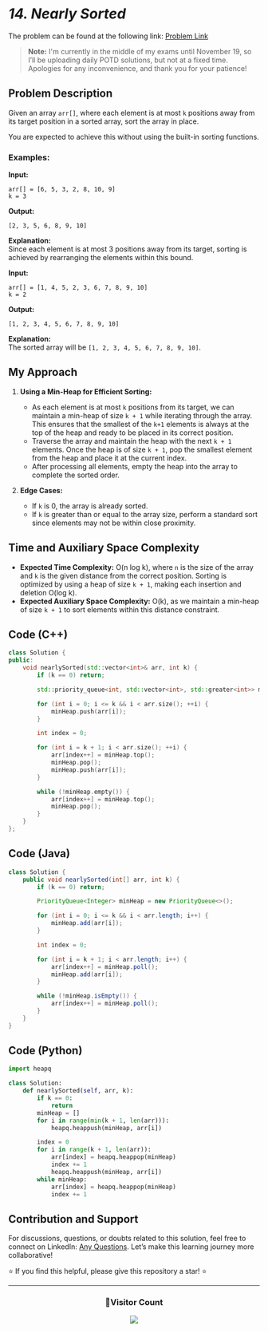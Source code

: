 # _14. Nearly Sorted_

The problem can be found at the following link: [Problem Link](https://www.geeksforgeeks.org/problems/nearly-sorted-1587115620/1)

> **Note:** I'm currently in the middle of my exams until November 19, so I’ll be uploading daily POTD solutions, but not at a fixed time. Apologies for any inconvenience, and thank you for your patience!

## Problem Description

Given an array `arr[]`, where each element is at most `k` positions away from its target position in a sorted array, sort the array in place.

You are expected to achieve this without using the built-in sorting functions.

### Examples:

**Input:**

```
arr[] = [6, 5, 3, 2, 8, 10, 9]
k = 3
```

**Output:**

```
[2, 3, 5, 6, 8, 9, 10]
```

**Explanation:**  
Since each element is at most 3 positions away from its target, sorting is achieved by rearranging the elements within this bound.

**Input:**

```
arr[] = [1, 4, 5, 2, 3, 6, 7, 8, 9, 10]
k = 2
```

**Output:**

```
[1, 2, 3, 4, 5, 6, 7, 8, 9, 10]
```

**Explanation:**  
The sorted array will be `[1, 2, 3, 4, 5, 6, 7, 8, 9, 10]`.

## My Approach

1. **Using a Min-Heap for Efficient Sorting:**

   - As each element is at most `k` positions from its target, we can maintain a min-heap of size `k + 1` while iterating through the array. This ensures that the smallest of the `k+1` elements is always at the top of the heap and ready to be placed in its correct position.
   - Traverse the array and maintain the heap with the next `k + 1` elements. Once the heap is of size `k + 1`, pop the smallest element from the heap and place it at the current index.
   - After processing all elements, empty the heap into the array to complete the sorted order.

2. **Edge Cases:**
   - If `k` is 0, the array is already sorted.
   - If `k` is greater than or equal to the array size, perform a standard sort since elements may not be within close proximity.

## Time and Auxiliary Space Complexity

- **Expected Time Complexity:** O(n log k), where `n` is the size of the array and `k` is the given distance from the correct position. Sorting is optimized by using a heap of size `k + 1`, making each insertion and deletion O(log k).
- **Expected Auxiliary Space Complexity:** O(k), as we maintain a min-heap of size `k + 1` to sort elements within this distance constraint.

## Code (C++)

```cpp
class Solution {
public:
    void nearlySorted(std::vector<int>& arr, int k) {
        if (k == 0) return;

        std::priority_queue<int, std::vector<int>, std::greater<int>> minHeap;

        for (int i = 0; i <= k && i < arr.size(); ++i) {
            minHeap.push(arr[i]);
        }

        int index = 0;

        for (int i = k + 1; i < arr.size(); ++i) {
            arr[index++] = minHeap.top();
            minHeap.pop();
            minHeap.push(arr[i]);
        }

        while (!minHeap.empty()) {
            arr[index++] = minHeap.top();
            minHeap.pop();
        }
    }
};
```

## Code (Java)

```java
class Solution {
    public void nearlySorted(int[] arr, int k) {
        if (k == 0) return;

        PriorityQueue<Integer> minHeap = new PriorityQueue<>();

        for (int i = 0; i <= k && i < arr.length; i++) {
            minHeap.add(arr[i]);
        }

        int index = 0;

        for (int i = k + 1; i < arr.length; i++) {
            arr[index++] = minHeap.poll();
            minHeap.add(arr[i]);
        }

        while (!minHeap.isEmpty()) {
            arr[index++] = minHeap.poll();
        }
    }
}
```

## Code (Python)

```python
import heapq

class Solution:
    def nearlySorted(self, arr, k):
        if k == 0:
            return
        minHeap = []
        for i in range(min(k + 1, len(arr))):
            heapq.heappush(minHeap, arr[i])

        index = 0
        for i in range(k + 1, len(arr)):
            arr[index] = heapq.heappop(minHeap)
            index += 1
            heapq.heappush(minHeap, arr[i])
        while minHeap:
            arr[index] = heapq.heappop(minHeap)
            index += 1
```

## Contribution and Support

For discussions, questions, or doubts related to this solution, feel free to connect on LinkedIn: [Any Questions](https://www.linkedin.com/in/patel-hetkumar-sandipbhai-8b110525a/). Let’s make this learning journey more collaborative!

⭐ If you find this helpful, please give this repository a star! ⭐

---

<div align="center">
  <h3><b>📍Visitor Count</b></h3>
</div>

<p align="center">
  <img src="https://visitor-badge.laobi.icu/badge?page_id=Hunterdii.GeeksforGeeks-POTD" />
</p>
